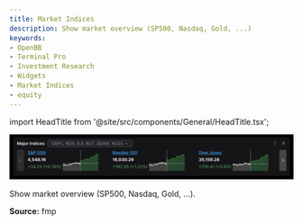 ```yaml
---
title: Market Indices
description: Show market overview (SP500, Nasdaq, Gold, ...)
keywords:
- OpenBB
- Terminal Pro
- Investment Research
- Widgets
- Market Indices
- equity
---
```


import HeadTitle from '@site/src/components/General/HeadTitle.tsx';

<HeadTitle title="Market Indices - equity | OpenBB Terminal Pro Docs" />

<img
    src="https://raw.githubusercontent.com/OpenBB-finance/widgets-library/main/equity/market_overview.png"
    alt="OpenBB Terminal Pro Widgets Library"
/>

Show market overview (SP500, Nasdaq, Gold, ...).

**Source:** fmp

